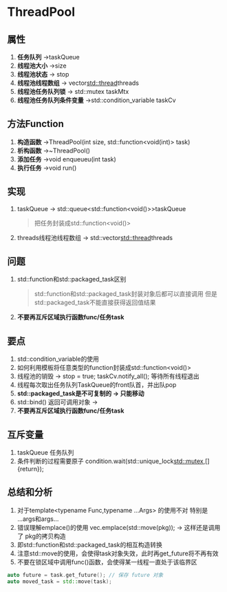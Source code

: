 # ThreadPool

## 属性

1. __任务队列__ ->taskQueue
2. __线程池大小__ ->size
3. __线程池状态__ -> stop
4. __线程池线程数组__ -> vector<std::thread>threads
5. __线程池任务队列锁__ -> std::mutex taskMtx
6. __线程池任务队列条件变量__ ->std::condition_variable taskCv

## 方法Function

1. __构造函数__ ->ThreadPool(int size, std::function<void(int)> task)
2. __析构函数__ ->~ThreadPool()
3. __添加任务__ ->void enqueueu(int task)
4. __执行任务__ ->void run()

## 实现

1. taskQueue -> std::queue<std::function<void()>>taskQueue
    > 把任务封装成std::function<void()>
2. threads线程池线程数组 -> std::vector<std::thread>threads

## 问题

1. std::function和std::packaged_task区别
    > std::function和std::packaged_task封装对象后都可以直接调用
    > 但是std::packaged_task不能直接获得返回值结果
2. **不要再互斥区域执行函数func/任务task**

## 要点

1. std::condition_variable的使用
2. 如何利用模板将任意类型的function封装成std::function<void()>
3. 线程池的销毁 -> stop = true; taskCv.notify_all(); 等待所有线程退出
4. 线程每次取出任务队列TaskQueue的front队首，并出队pop
5. **std::packaged_task是不可复制的 -> 只能移动**
6. std::bind() 返回可调用对象 ->
7. **不要再互斥区域执行函数func/任务task**

## 互斥变量

1. taskQueue 任务队列
2. 条件判断的过程需要原子 condition.wait(std::unique_lock<std::mutex>,[]{return});

## 总结和分析

1. 对于template<typename Func,typename ...Args> 的使用不对 特别是 ...args和args...
2. 错误理解emplace()的使用  vec.emplace(std::move(pkg)); -> 这样还是调用了 pkg的拷贝构造
3. 即std::function和std::packaged_task的相互构造转换
4. 注意std::move的使用，会使得task对象失效，此时再get_future将不再有效
5. 不要在锁区域中调用func()函数，会使得某一线程一直处于该临界区

```cpp
auto future = task.get_future(); // 保存 future 对象
auto moved_task = std::move(task);
```

